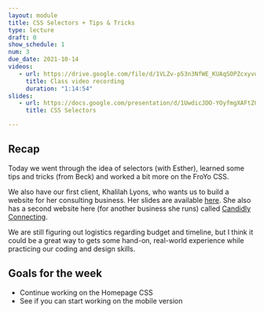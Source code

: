 ```yaml
---
layout: module
title: CSS Selectors + Tips & Tricks
type: lecture
draft: 0
show_schedule: 1
num: 3
due_date: 2021-10-14
videos: 
   - url: https://drive.google.com/file/d/1VLZv-p53n3NfWE_KUAqSOPZcxyvuKHEU/view?usp=sharing
     title: Class video recording
     duration: "1:14:54"
slides:
   - url: https://docs.google.com/presentation/d/1UwdicJDO-YOyfmgXAFtZGBeLVXz6nV99SlI4RjME1ZU/edit?usp=sharing
     title: CSS Selectors

---
```


## Recap
Today we went through the idea of selectors (with Esther), learned some tips and tricks (from Beck) and worked a bit more on the FroYo CSS.

We also have our first client, Khalilah Lyons, who wants us to build a website for her consulting business. Her slides are available [here](https://drive.google.com/file/d/1E00i5GjdMnQAMWNyRM7yi_dLBiRAO9iu/view?usp=sharing). She also has a second website here (for another business she runs) called [Candidly Connecting](https://www.candidlyconnecting.com/).

We are still figuring out logistics regarding budget and timeline, but I think it could be a great way to gets some hand-on, real-world experience while practicing our coding and design skills.

## Goals for the week
* Continue working on the Homepage CSS
* See if you can start working on the mobile version